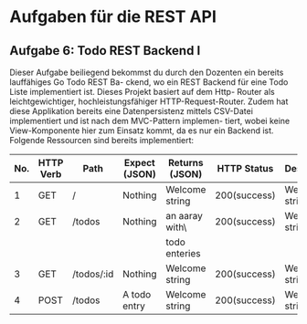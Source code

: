# Aufgaben für die REST API 

## Aufgabe 6: Todo REST Backend I
Dieser Aufgabe beiliegend bekommst du durch den Dozenten ein bereits lauffähiges Go Todo REST Ba-
ckend, wo ein REST Backend für eine Todo Liste implementiert ist. Dieses Projekt basiert auf dem Http-
Router als leichtgewichtiger, hochleistungsfähiger HTTP-Request-Router. Zudem hat diese Applikation
bereits eine Datenpersistenz mittels CSV-Datei implementiert und ist nach dem MVC-Pattern implemen-
tiert, wobei keine View-Komponente hier zum Einsatz kommt, da es nur ein Backend ist.
Folgende Ressourcen sind bereits implementiert:

| No. | HTTP Verb | Path      | Expect (JSON) | Returns (JSON) | HTTP Status | Description  |
|-----|-----------|-----------|---------------|----------------|-------------|--------------|
|1    |GET        |/          |Nothing        |Welcome string  |200(success) |Welcome string|
|2    |GET        |/todos     |Nothing        |an aaray with\  |200(success) |Welcome string|
|     |           |           |               |todo enteries   |             |              |
|3    |GET        |/todos/:id |Nothing        |Welcome string  |200(success) |Welcome string|
|4    |POST       |/todos     |A todo entry   |Welcome string  |200(success) |Welcome string|

